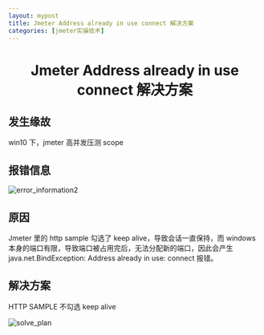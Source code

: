 ```yaml
---
layout: mypost
title: Jmeter Address already in use connect 解决方案
categories: [jmeter实操技术]
---
```


# <center>Jmeter Address already in use connect 解决方案</center>

## 发生缘故

win10 下，jmeter 高并发压测 scope

## 报错信息

![error_information2](pho2.png)

## 原因

Jmeter 里的 http sample 勾选了 keep alive，导致会话一直保持，而 windows 本身的端口有限，导致端口被占用完后，无法分配新的端口，因此会产生 java.net.BindException: Address already in use: connect 报错。

## 解决方案

HTTP SAMPLE 不勾选 keep alive

![solve_plan](pho3.png)
